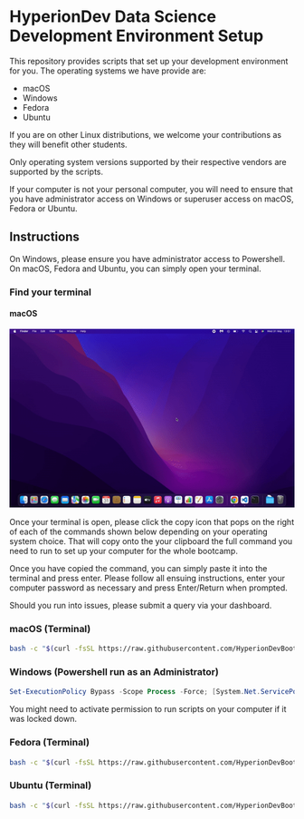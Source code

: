 # HyperionDev Data Science Development Environment Setup

This repository provides scripts that set up your development environment for you. 
The operating systems we have provide are:

* macOS
* Windows
* Fedora
* Ubuntu

If you are on other Linux distributions, we welcome your contributions as they will benefit other students.

Only operating system versions supported by their
respective vendors are supported by the scripts.

If your computer is not your personal computer,
you will need to ensure that you have administrator
access on Windows or superuser access on macOS, Fedora
or Ubuntu.

## Instructions

On Windows, please ensure you have administrator access to Powershell. On macOS, Fedora and Ubuntu, you can simply
open your terminal.

### Find your terminal
#### macOS
![](https://github.com/HyperionDevBootcamps/HyperionDev-Data-Science-Development-Environment-Setup/blob/master/mac_terminal.gif)

Once your terminal is open, please click the copy icon that pops  on the right of each of the commands shown below 
depending on your operating system choice. That will copy onto the your clipboard the full command you need to run to
set up your computer for the whole bootcamp.

Once you have copied the command, you can simply paste it into the terminal and press enter. Please follow all
ensuing instructions, enter your computer password as necessary and press Enter/Return when prompted.

Should you run into issues, please submit a query via your dashboard.

### macOS (Terminal)

```.sh
bash -c "$(curl -fsSL https://raw.githubusercontent.com/HyperionDevBootcamps/HyperionDev-Data-Science-Development-Environment-Setup/master/macos_ds.sh)"
```

### Windows (Powershell run as an Administrator)

```.ps1
Set-ExecutionPolicy Bypass -Scope Process -Force; [System.Net.ServicePointManager]::SecurityProtocol = [System.Net.ServicePointManager]::SecurityProtocol -bor 3072; Invoke-Expression (Invoke-WebRequest -URI "https://raw.githubusercontent.com/HyperionDevBootcamps/HyperionDev-Data-Science-Development-Environment-Setup/master/windows_ds.ps1").Content
```

You might need to activate permission to run scripts
on your computer if it was locked down.

### Fedora (Terminal)

```.sh
bash -c "$(curl -fsSL https://raw.githubusercontent.com/HyperionDevBootcamps/HyperionDev-Data-Science-Development-Environment-Setup/master/fedora_ds.sh)"
```

### Ubuntu (Terminal)

```.sh
bash -c "$(curl -fsSL https://raw.githubusercontent.com/HyperionDevBootcamps/HyperionDev-Data-Science-Development-Environment-Setup/master/ubuntu_ds.sh)"
```
